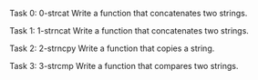 Task 0: 0-strcat
Write a function that concatenates two strings.

Task 1: 1-strncat
Write a function that concatenates two strings.

Task 2: 2-strncpy
Write a function that copies a string.

Task 3: 3-strcmp
Write a function that compares two strings.
